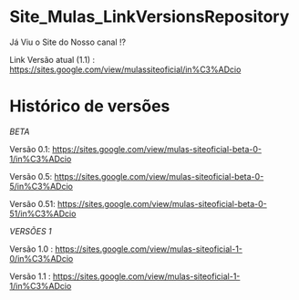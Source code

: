 # Site_Mulas_LinkVersionsRepository

Já Viu o Site do Nosso canal !?

Link Versão atual (1.1) : https://sites.google.com/view/mulassiteoficial/in%C3%ADcio

# Histórico de versões

*BETA*

Versão 0.1: https://sites.google.com/view/mulas-siteoficial-beta-0-1/in%C3%ADcio

Versão 0.5: https://sites.google.com/view/mulas-siteoficial-beta-0-5/in%C3%ADcio

Versão 0.51: https://sites.google.com/view/mulas-siteoficial-beta-0-51/in%C3%ADcio

*VERSÕES 1*

Versão 1.0 : https://sites.google.com/view/mulas-siteoficial-1-0/in%C3%ADcio

Versão 1.1 : https://sites.google.com/view/mulas-siteoficial-1-1/in%C3%ADcio


